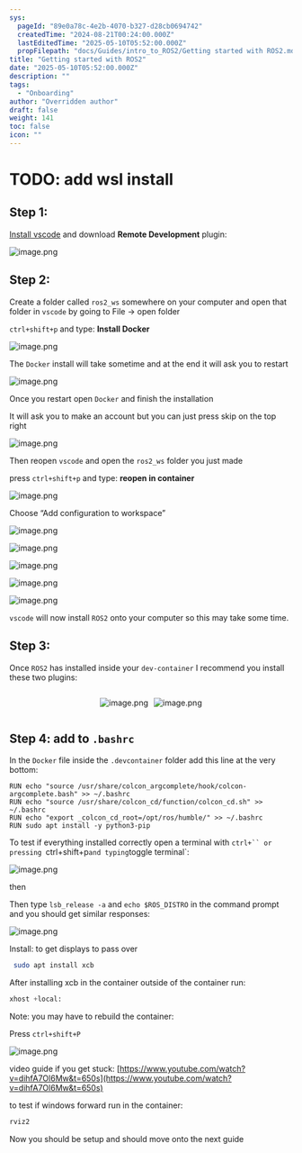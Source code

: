 ```yaml
---
sys:
  pageId: "89e0a78c-4e2b-4070-b327-d28cb0694742"
  createdTime: "2024-08-21T00:24:00.000Z"
  lastEditedTime: "2025-05-10T05:52:00.000Z"
  propFilepath: "docs/Guides/intro_to_ROS2/Getting started with ROS2.md"
title: "Getting started with ROS2"
date: "2025-05-10T05:52:00.000Z"
description: ""
tags:
  - "Onboarding"
author: "Overridden author"
draft: false
weight: 141
toc: false
icon: ""
---
```


# TODO: add wsl install

## Step 1:

[Install vscode](https://code.visualstudio.com/download) and download **Remote Development** plugin:

![image.png](https://prod-files-secure.s3.us-west-2.amazonaws.com/d518164a-d88e-44d1-a4ee-3adb3bd8bce0/efb52993-1881-4a40-b95e-6f020334f022/image.png?X-Amz-Algorithm=AWS4-HMAC-SHA256&X-Amz-Content-Sha256=UNSIGNED-PAYLOAD&X-Amz-Credential=ASIAZI2LB466XQXDSSHY%2F20250701%2Fus-west-2%2Fs3%2Faws4_request&X-Amz-Date=20250701T200956Z&X-Amz-Expires=3600&X-Amz-Security-Token=IQoJb3JpZ2luX2VjEOL%2F%2F%2F%2F%2F%2F%2F%2F%2F%2FwEaCXVzLXdlc3QtMiJHMEUCIQC7%2F6FFuBjPgZ%2FN9USbjOuw%2FkkT4vfmUAtgAyodAWeoYwIgR9HZ8jek5uGrELSAAQPzEsmiWQxDaQ5Wn5Jm1l%2F%2B9yIqiAQI2%2F%2F%2F%2F%2F%2F%2F%2F%2F%2F%2FARAAGgw2Mzc0MjMxODM4MDUiDEh64%2F8NWJMO7TKptSrcA8qZ4t56xcBHkPL1Ye1QMBXZ8Ti%2BMBTGPPGNIXAJHud5VJJ4B5Us7IwLJCFAz30YlkrgNIwNMNQtXD63Uh67g7lfCynLCrdVB0qJ0IBYi%2FAKSbD8Q7VE9QPz7ywDbgqEgj8kbw2IjSZQY%2FF2MIDTXTrP7zfphJ8UMuyoVjnk%2FcyEaLtInflUSwA6xG6Xkefx2p3BiQ6dMTM33d%2BinZC9v%2FUOZj%2FpgF4znNGPq6cqoINXH%2FuS7qO0x0TOWDptuSL18K1IfqJbW1R3C4nMQhzkgM6VpMavIr6PxGiULvTtA5%2FrJGYt8cTsX1rgSNydaMTPFKnWdxfERngUKG%2FUafWJns5FdkuSxYwDq5nZ2bWXnUUqCqc2KdKCFljtirvZHCuttg8yuhwg57lTR3xYDr%2BrAuVWImKEn9QcUwJ68yfk1chh8C%2FcO0jVrtgd9qbRe%2F3GUF7W1fuTaODHW6fT%2FZvTshDSGQPqXaG6MoOlh3uILZtnuOB7ztpP5%2Bscz4oihYlke2KiQyfaI3sJinQbbXVjHuUi6%2F7EhgkSegUaUq0w2Xgvtpzw%2BOTigOBoKHLOwmXmCHxwaz92dHgWl1vRSJWLuYYrl8nCZr5dmR15p1ptdpNs3y94yHV%2BvefO9kTHMLvEkMMGOqUBa6yphvVmfr4%2BEoH63W0nTbsvZpJfmZP4wt2sP7terqQ6U7BDnSAt1EOB1PdTWB5NnCswabMJkuUv%2BPgaGrMbC7RCoEMDMkEIOF6GhpEt2ThCPaWzkAipeAWwa35Ix8gInpxqi7qWlFFobtRDI4pjSt6mpqzkV2JlDtdLKbcxpVaM1vJkk7EpAU2KKL062RCh4pNaXw3dAKZ%2BdoZk0VZNSUHgCElk&X-Amz-Signature=f5f98606ef371a8c9251b6d99d3714f9649acb02891adf33147ef2790f42c8d1&X-Amz-SignedHeaders=host&x-amz-checksum-mode=ENABLED&x-id=GetObject)

## Step 2:

Create a folder called `ros2_ws` somewhere on your computer and open that folder in `vscode` by going to File → open folder 

`ctrl+shift+p` and type: **Install Docker**

![image.png](https://prod-files-secure.s3.us-west-2.amazonaws.com/d518164a-d88e-44d1-a4ee-3adb3bd8bce0/2269dc0e-1cd5-47ff-bceb-c04ad9b2eab0/image.png?X-Amz-Algorithm=AWS4-HMAC-SHA256&X-Amz-Content-Sha256=UNSIGNED-PAYLOAD&X-Amz-Credential=ASIAZI2LB466XQXDSSHY%2F20250701%2Fus-west-2%2Fs3%2Faws4_request&X-Amz-Date=20250701T200956Z&X-Amz-Expires=3600&X-Amz-Security-Token=IQoJb3JpZ2luX2VjEOL%2F%2F%2F%2F%2F%2F%2F%2F%2F%2FwEaCXVzLXdlc3QtMiJHMEUCIQC7%2F6FFuBjPgZ%2FN9USbjOuw%2FkkT4vfmUAtgAyodAWeoYwIgR9HZ8jek5uGrELSAAQPzEsmiWQxDaQ5Wn5Jm1l%2F%2B9yIqiAQI2%2F%2F%2F%2F%2F%2F%2F%2F%2F%2F%2FARAAGgw2Mzc0MjMxODM4MDUiDEh64%2F8NWJMO7TKptSrcA8qZ4t56xcBHkPL1Ye1QMBXZ8Ti%2BMBTGPPGNIXAJHud5VJJ4B5Us7IwLJCFAz30YlkrgNIwNMNQtXD63Uh67g7lfCynLCrdVB0qJ0IBYi%2FAKSbD8Q7VE9QPz7ywDbgqEgj8kbw2IjSZQY%2FF2MIDTXTrP7zfphJ8UMuyoVjnk%2FcyEaLtInflUSwA6xG6Xkefx2p3BiQ6dMTM33d%2BinZC9v%2FUOZj%2FpgF4znNGPq6cqoINXH%2FuS7qO0x0TOWDptuSL18K1IfqJbW1R3C4nMQhzkgM6VpMavIr6PxGiULvTtA5%2FrJGYt8cTsX1rgSNydaMTPFKnWdxfERngUKG%2FUafWJns5FdkuSxYwDq5nZ2bWXnUUqCqc2KdKCFljtirvZHCuttg8yuhwg57lTR3xYDr%2BrAuVWImKEn9QcUwJ68yfk1chh8C%2FcO0jVrtgd9qbRe%2F3GUF7W1fuTaODHW6fT%2FZvTshDSGQPqXaG6MoOlh3uILZtnuOB7ztpP5%2Bscz4oihYlke2KiQyfaI3sJinQbbXVjHuUi6%2F7EhgkSegUaUq0w2Xgvtpzw%2BOTigOBoKHLOwmXmCHxwaz92dHgWl1vRSJWLuYYrl8nCZr5dmR15p1ptdpNs3y94yHV%2BvefO9kTHMLvEkMMGOqUBa6yphvVmfr4%2BEoH63W0nTbsvZpJfmZP4wt2sP7terqQ6U7BDnSAt1EOB1PdTWB5NnCswabMJkuUv%2BPgaGrMbC7RCoEMDMkEIOF6GhpEt2ThCPaWzkAipeAWwa35Ix8gInpxqi7qWlFFobtRDI4pjSt6mpqzkV2JlDtdLKbcxpVaM1vJkk7EpAU2KKL062RCh4pNaXw3dAKZ%2BdoZk0VZNSUHgCElk&X-Amz-Signature=21937bb51de6bbf3d4e2435761280b776b37aba64f1233de0e5f3cc18aef5e1a&X-Amz-SignedHeaders=host&x-amz-checksum-mode=ENABLED&x-id=GetObject)

The `Docker` install will take sometime and at the end it will ask you to restart

![image.png](https://prod-files-secure.s3.us-west-2.amazonaws.com/d518164a-d88e-44d1-a4ee-3adb3bd8bce0/ed233f78-be33-4b1f-b89c-9c346c0e961e/image.png?X-Amz-Algorithm=AWS4-HMAC-SHA256&X-Amz-Content-Sha256=UNSIGNED-PAYLOAD&X-Amz-Credential=ASIAZI2LB466XQXDSSHY%2F20250701%2Fus-west-2%2Fs3%2Faws4_request&X-Amz-Date=20250701T200956Z&X-Amz-Expires=3600&X-Amz-Security-Token=IQoJb3JpZ2luX2VjEOL%2F%2F%2F%2F%2F%2F%2F%2F%2F%2FwEaCXVzLXdlc3QtMiJHMEUCIQC7%2F6FFuBjPgZ%2FN9USbjOuw%2FkkT4vfmUAtgAyodAWeoYwIgR9HZ8jek5uGrELSAAQPzEsmiWQxDaQ5Wn5Jm1l%2F%2B9yIqiAQI2%2F%2F%2F%2F%2F%2F%2F%2F%2F%2F%2FARAAGgw2Mzc0MjMxODM4MDUiDEh64%2F8NWJMO7TKptSrcA8qZ4t56xcBHkPL1Ye1QMBXZ8Ti%2BMBTGPPGNIXAJHud5VJJ4B5Us7IwLJCFAz30YlkrgNIwNMNQtXD63Uh67g7lfCynLCrdVB0qJ0IBYi%2FAKSbD8Q7VE9QPz7ywDbgqEgj8kbw2IjSZQY%2FF2MIDTXTrP7zfphJ8UMuyoVjnk%2FcyEaLtInflUSwA6xG6Xkefx2p3BiQ6dMTM33d%2BinZC9v%2FUOZj%2FpgF4znNGPq6cqoINXH%2FuS7qO0x0TOWDptuSL18K1IfqJbW1R3C4nMQhzkgM6VpMavIr6PxGiULvTtA5%2FrJGYt8cTsX1rgSNydaMTPFKnWdxfERngUKG%2FUafWJns5FdkuSxYwDq5nZ2bWXnUUqCqc2KdKCFljtirvZHCuttg8yuhwg57lTR3xYDr%2BrAuVWImKEn9QcUwJ68yfk1chh8C%2FcO0jVrtgd9qbRe%2F3GUF7W1fuTaODHW6fT%2FZvTshDSGQPqXaG6MoOlh3uILZtnuOB7ztpP5%2Bscz4oihYlke2KiQyfaI3sJinQbbXVjHuUi6%2F7EhgkSegUaUq0w2Xgvtpzw%2BOTigOBoKHLOwmXmCHxwaz92dHgWl1vRSJWLuYYrl8nCZr5dmR15p1ptdpNs3y94yHV%2BvefO9kTHMLvEkMMGOqUBa6yphvVmfr4%2BEoH63W0nTbsvZpJfmZP4wt2sP7terqQ6U7BDnSAt1EOB1PdTWB5NnCswabMJkuUv%2BPgaGrMbC7RCoEMDMkEIOF6GhpEt2ThCPaWzkAipeAWwa35Ix8gInpxqi7qWlFFobtRDI4pjSt6mpqzkV2JlDtdLKbcxpVaM1vJkk7EpAU2KKL062RCh4pNaXw3dAKZ%2BdoZk0VZNSUHgCElk&X-Amz-Signature=63411d9db618aaab237b73caa917435e827daeeca057cdb52a1bacea8592d95c&X-Amz-SignedHeaders=host&x-amz-checksum-mode=ENABLED&x-id=GetObject)

Once you restart open `Docker` and finish the installation

It will ask you to make an account but you can just press skip on the top right

![image.png](https://prod-files-secure.s3.us-west-2.amazonaws.com/d518164a-d88e-44d1-a4ee-3adb3bd8bce0/21010ad9-1659-4fd9-9f59-9932a09b2a3d/image.png?X-Amz-Algorithm=AWS4-HMAC-SHA256&X-Amz-Content-Sha256=UNSIGNED-PAYLOAD&X-Amz-Credential=ASIAZI2LB466XQXDSSHY%2F20250701%2Fus-west-2%2Fs3%2Faws4_request&X-Amz-Date=20250701T200956Z&X-Amz-Expires=3600&X-Amz-Security-Token=IQoJb3JpZ2luX2VjEOL%2F%2F%2F%2F%2F%2F%2F%2F%2F%2FwEaCXVzLXdlc3QtMiJHMEUCIQC7%2F6FFuBjPgZ%2FN9USbjOuw%2FkkT4vfmUAtgAyodAWeoYwIgR9HZ8jek5uGrELSAAQPzEsmiWQxDaQ5Wn5Jm1l%2F%2B9yIqiAQI2%2F%2F%2F%2F%2F%2F%2F%2F%2F%2F%2FARAAGgw2Mzc0MjMxODM4MDUiDEh64%2F8NWJMO7TKptSrcA8qZ4t56xcBHkPL1Ye1QMBXZ8Ti%2BMBTGPPGNIXAJHud5VJJ4B5Us7IwLJCFAz30YlkrgNIwNMNQtXD63Uh67g7lfCynLCrdVB0qJ0IBYi%2FAKSbD8Q7VE9QPz7ywDbgqEgj8kbw2IjSZQY%2FF2MIDTXTrP7zfphJ8UMuyoVjnk%2FcyEaLtInflUSwA6xG6Xkefx2p3BiQ6dMTM33d%2BinZC9v%2FUOZj%2FpgF4znNGPq6cqoINXH%2FuS7qO0x0TOWDptuSL18K1IfqJbW1R3C4nMQhzkgM6VpMavIr6PxGiULvTtA5%2FrJGYt8cTsX1rgSNydaMTPFKnWdxfERngUKG%2FUafWJns5FdkuSxYwDq5nZ2bWXnUUqCqc2KdKCFljtirvZHCuttg8yuhwg57lTR3xYDr%2BrAuVWImKEn9QcUwJ68yfk1chh8C%2FcO0jVrtgd9qbRe%2F3GUF7W1fuTaODHW6fT%2FZvTshDSGQPqXaG6MoOlh3uILZtnuOB7ztpP5%2Bscz4oihYlke2KiQyfaI3sJinQbbXVjHuUi6%2F7EhgkSegUaUq0w2Xgvtpzw%2BOTigOBoKHLOwmXmCHxwaz92dHgWl1vRSJWLuYYrl8nCZr5dmR15p1ptdpNs3y94yHV%2BvefO9kTHMLvEkMMGOqUBa6yphvVmfr4%2BEoH63W0nTbsvZpJfmZP4wt2sP7terqQ6U7BDnSAt1EOB1PdTWB5NnCswabMJkuUv%2BPgaGrMbC7RCoEMDMkEIOF6GhpEt2ThCPaWzkAipeAWwa35Ix8gInpxqi7qWlFFobtRDI4pjSt6mpqzkV2JlDtdLKbcxpVaM1vJkk7EpAU2KKL062RCh4pNaXw3dAKZ%2BdoZk0VZNSUHgCElk&X-Amz-Signature=f79fd7966e1724986d12b69389e3be2ddc39789c39767ef28caa11b641b0ed65&X-Amz-SignedHeaders=host&x-amz-checksum-mode=ENABLED&x-id=GetObject)

Then reopen `vscode` and open the `ros2_ws` folder you just made

press `ctrl+shift+p` and type: **reopen in container**

![image.png](https://prod-files-secure.s3.us-west-2.amazonaws.com/d518164a-d88e-44d1-a4ee-3adb3bd8bce0/4e93b8c2-41ad-488c-8095-c74205196118/image.png?X-Amz-Algorithm=AWS4-HMAC-SHA256&X-Amz-Content-Sha256=UNSIGNED-PAYLOAD&X-Amz-Credential=ASIAZI2LB466XQXDSSHY%2F20250701%2Fus-west-2%2Fs3%2Faws4_request&X-Amz-Date=20250701T200956Z&X-Amz-Expires=3600&X-Amz-Security-Token=IQoJb3JpZ2luX2VjEOL%2F%2F%2F%2F%2F%2F%2F%2F%2F%2FwEaCXVzLXdlc3QtMiJHMEUCIQC7%2F6FFuBjPgZ%2FN9USbjOuw%2FkkT4vfmUAtgAyodAWeoYwIgR9HZ8jek5uGrELSAAQPzEsmiWQxDaQ5Wn5Jm1l%2F%2B9yIqiAQI2%2F%2F%2F%2F%2F%2F%2F%2F%2F%2F%2FARAAGgw2Mzc0MjMxODM4MDUiDEh64%2F8NWJMO7TKptSrcA8qZ4t56xcBHkPL1Ye1QMBXZ8Ti%2BMBTGPPGNIXAJHud5VJJ4B5Us7IwLJCFAz30YlkrgNIwNMNQtXD63Uh67g7lfCynLCrdVB0qJ0IBYi%2FAKSbD8Q7VE9QPz7ywDbgqEgj8kbw2IjSZQY%2FF2MIDTXTrP7zfphJ8UMuyoVjnk%2FcyEaLtInflUSwA6xG6Xkefx2p3BiQ6dMTM33d%2BinZC9v%2FUOZj%2FpgF4znNGPq6cqoINXH%2FuS7qO0x0TOWDptuSL18K1IfqJbW1R3C4nMQhzkgM6VpMavIr6PxGiULvTtA5%2FrJGYt8cTsX1rgSNydaMTPFKnWdxfERngUKG%2FUafWJns5FdkuSxYwDq5nZ2bWXnUUqCqc2KdKCFljtirvZHCuttg8yuhwg57lTR3xYDr%2BrAuVWImKEn9QcUwJ68yfk1chh8C%2FcO0jVrtgd9qbRe%2F3GUF7W1fuTaODHW6fT%2FZvTshDSGQPqXaG6MoOlh3uILZtnuOB7ztpP5%2Bscz4oihYlke2KiQyfaI3sJinQbbXVjHuUi6%2F7EhgkSegUaUq0w2Xgvtpzw%2BOTigOBoKHLOwmXmCHxwaz92dHgWl1vRSJWLuYYrl8nCZr5dmR15p1ptdpNs3y94yHV%2BvefO9kTHMLvEkMMGOqUBa6yphvVmfr4%2BEoH63W0nTbsvZpJfmZP4wt2sP7terqQ6U7BDnSAt1EOB1PdTWB5NnCswabMJkuUv%2BPgaGrMbC7RCoEMDMkEIOF6GhpEt2ThCPaWzkAipeAWwa35Ix8gInpxqi7qWlFFobtRDI4pjSt6mpqzkV2JlDtdLKbcxpVaM1vJkk7EpAU2KKL062RCh4pNaXw3dAKZ%2BdoZk0VZNSUHgCElk&X-Amz-Signature=3830ffd6e22445a4b0249bfb22c011daa8eb2a9129fe262b4896e6813ffa7f95&X-Amz-SignedHeaders=host&x-amz-checksum-mode=ENABLED&x-id=GetObject)

Choose “Add configuration to workspace”

![image.png](https://prod-files-secure.s3.us-west-2.amazonaws.com/d518164a-d88e-44d1-a4ee-3adb3bd8bce0/9560b282-5060-4989-ba37-97e7b2c22476/image.png?X-Amz-Algorithm=AWS4-HMAC-SHA256&X-Amz-Content-Sha256=UNSIGNED-PAYLOAD&X-Amz-Credential=ASIAZI2LB466XQXDSSHY%2F20250701%2Fus-west-2%2Fs3%2Faws4_request&X-Amz-Date=20250701T200956Z&X-Amz-Expires=3600&X-Amz-Security-Token=IQoJb3JpZ2luX2VjEOL%2F%2F%2F%2F%2F%2F%2F%2F%2F%2FwEaCXVzLXdlc3QtMiJHMEUCIQC7%2F6FFuBjPgZ%2FN9USbjOuw%2FkkT4vfmUAtgAyodAWeoYwIgR9HZ8jek5uGrELSAAQPzEsmiWQxDaQ5Wn5Jm1l%2F%2B9yIqiAQI2%2F%2F%2F%2F%2F%2F%2F%2F%2F%2F%2FARAAGgw2Mzc0MjMxODM4MDUiDEh64%2F8NWJMO7TKptSrcA8qZ4t56xcBHkPL1Ye1QMBXZ8Ti%2BMBTGPPGNIXAJHud5VJJ4B5Us7IwLJCFAz30YlkrgNIwNMNQtXD63Uh67g7lfCynLCrdVB0qJ0IBYi%2FAKSbD8Q7VE9QPz7ywDbgqEgj8kbw2IjSZQY%2FF2MIDTXTrP7zfphJ8UMuyoVjnk%2FcyEaLtInflUSwA6xG6Xkefx2p3BiQ6dMTM33d%2BinZC9v%2FUOZj%2FpgF4znNGPq6cqoINXH%2FuS7qO0x0TOWDptuSL18K1IfqJbW1R3C4nMQhzkgM6VpMavIr6PxGiULvTtA5%2FrJGYt8cTsX1rgSNydaMTPFKnWdxfERngUKG%2FUafWJns5FdkuSxYwDq5nZ2bWXnUUqCqc2KdKCFljtirvZHCuttg8yuhwg57lTR3xYDr%2BrAuVWImKEn9QcUwJ68yfk1chh8C%2FcO0jVrtgd9qbRe%2F3GUF7W1fuTaODHW6fT%2FZvTshDSGQPqXaG6MoOlh3uILZtnuOB7ztpP5%2Bscz4oihYlke2KiQyfaI3sJinQbbXVjHuUi6%2F7EhgkSegUaUq0w2Xgvtpzw%2BOTigOBoKHLOwmXmCHxwaz92dHgWl1vRSJWLuYYrl8nCZr5dmR15p1ptdpNs3y94yHV%2BvefO9kTHMLvEkMMGOqUBa6yphvVmfr4%2BEoH63W0nTbsvZpJfmZP4wt2sP7terqQ6U7BDnSAt1EOB1PdTWB5NnCswabMJkuUv%2BPgaGrMbC7RCoEMDMkEIOF6GhpEt2ThCPaWzkAipeAWwa35Ix8gInpxqi7qWlFFobtRDI4pjSt6mpqzkV2JlDtdLKbcxpVaM1vJkk7EpAU2KKL062RCh4pNaXw3dAKZ%2BdoZk0VZNSUHgCElk&X-Amz-Signature=1d9a63928d0cb79a27bd853eceedced336a22a10469a5407e2a791a8dda493c6&X-Amz-SignedHeaders=host&x-amz-checksum-mode=ENABLED&x-id=GetObject)

![image.png](https://prod-files-secure.s3.us-west-2.amazonaws.com/d518164a-d88e-44d1-a4ee-3adb3bd8bce0/2ee63f81-886b-48e8-a553-dc6e5eac99e4/image.png?X-Amz-Algorithm=AWS4-HMAC-SHA256&X-Amz-Content-Sha256=UNSIGNED-PAYLOAD&X-Amz-Credential=ASIAZI2LB466XQXDSSHY%2F20250701%2Fus-west-2%2Fs3%2Faws4_request&X-Amz-Date=20250701T200956Z&X-Amz-Expires=3600&X-Amz-Security-Token=IQoJb3JpZ2luX2VjEOL%2F%2F%2F%2F%2F%2F%2F%2F%2F%2FwEaCXVzLXdlc3QtMiJHMEUCIQC7%2F6FFuBjPgZ%2FN9USbjOuw%2FkkT4vfmUAtgAyodAWeoYwIgR9HZ8jek5uGrELSAAQPzEsmiWQxDaQ5Wn5Jm1l%2F%2B9yIqiAQI2%2F%2F%2F%2F%2F%2F%2F%2F%2F%2F%2FARAAGgw2Mzc0MjMxODM4MDUiDEh64%2F8NWJMO7TKptSrcA8qZ4t56xcBHkPL1Ye1QMBXZ8Ti%2BMBTGPPGNIXAJHud5VJJ4B5Us7IwLJCFAz30YlkrgNIwNMNQtXD63Uh67g7lfCynLCrdVB0qJ0IBYi%2FAKSbD8Q7VE9QPz7ywDbgqEgj8kbw2IjSZQY%2FF2MIDTXTrP7zfphJ8UMuyoVjnk%2FcyEaLtInflUSwA6xG6Xkefx2p3BiQ6dMTM33d%2BinZC9v%2FUOZj%2FpgF4znNGPq6cqoINXH%2FuS7qO0x0TOWDptuSL18K1IfqJbW1R3C4nMQhzkgM6VpMavIr6PxGiULvTtA5%2FrJGYt8cTsX1rgSNydaMTPFKnWdxfERngUKG%2FUafWJns5FdkuSxYwDq5nZ2bWXnUUqCqc2KdKCFljtirvZHCuttg8yuhwg57lTR3xYDr%2BrAuVWImKEn9QcUwJ68yfk1chh8C%2FcO0jVrtgd9qbRe%2F3GUF7W1fuTaODHW6fT%2FZvTshDSGQPqXaG6MoOlh3uILZtnuOB7ztpP5%2Bscz4oihYlke2KiQyfaI3sJinQbbXVjHuUi6%2F7EhgkSegUaUq0w2Xgvtpzw%2BOTigOBoKHLOwmXmCHxwaz92dHgWl1vRSJWLuYYrl8nCZr5dmR15p1ptdpNs3y94yHV%2BvefO9kTHMLvEkMMGOqUBa6yphvVmfr4%2BEoH63W0nTbsvZpJfmZP4wt2sP7terqQ6U7BDnSAt1EOB1PdTWB5NnCswabMJkuUv%2BPgaGrMbC7RCoEMDMkEIOF6GhpEt2ThCPaWzkAipeAWwa35Ix8gInpxqi7qWlFFobtRDI4pjSt6mpqzkV2JlDtdLKbcxpVaM1vJkk7EpAU2KKL062RCh4pNaXw3dAKZ%2BdoZk0VZNSUHgCElk&X-Amz-Signature=345db69dfb34dd5832a2b2aa334ebbd03e0af182307ada61d2fb85bdf7e9998a&X-Amz-SignedHeaders=host&x-amz-checksum-mode=ENABLED&x-id=GetObject)

![image.png](https://prod-files-secure.s3.us-west-2.amazonaws.com/d518164a-d88e-44d1-a4ee-3adb3bd8bce0/ae1580b2-b048-407e-aed9-b584224a7a04/image.png?X-Amz-Algorithm=AWS4-HMAC-SHA256&X-Amz-Content-Sha256=UNSIGNED-PAYLOAD&X-Amz-Credential=ASIAZI2LB466XQXDSSHY%2F20250701%2Fus-west-2%2Fs3%2Faws4_request&X-Amz-Date=20250701T200956Z&X-Amz-Expires=3600&X-Amz-Security-Token=IQoJb3JpZ2luX2VjEOL%2F%2F%2F%2F%2F%2F%2F%2F%2F%2FwEaCXVzLXdlc3QtMiJHMEUCIQC7%2F6FFuBjPgZ%2FN9USbjOuw%2FkkT4vfmUAtgAyodAWeoYwIgR9HZ8jek5uGrELSAAQPzEsmiWQxDaQ5Wn5Jm1l%2F%2B9yIqiAQI2%2F%2F%2F%2F%2F%2F%2F%2F%2F%2F%2FARAAGgw2Mzc0MjMxODM4MDUiDEh64%2F8NWJMO7TKptSrcA8qZ4t56xcBHkPL1Ye1QMBXZ8Ti%2BMBTGPPGNIXAJHud5VJJ4B5Us7IwLJCFAz30YlkrgNIwNMNQtXD63Uh67g7lfCynLCrdVB0qJ0IBYi%2FAKSbD8Q7VE9QPz7ywDbgqEgj8kbw2IjSZQY%2FF2MIDTXTrP7zfphJ8UMuyoVjnk%2FcyEaLtInflUSwA6xG6Xkefx2p3BiQ6dMTM33d%2BinZC9v%2FUOZj%2FpgF4znNGPq6cqoINXH%2FuS7qO0x0TOWDptuSL18K1IfqJbW1R3C4nMQhzkgM6VpMavIr6PxGiULvTtA5%2FrJGYt8cTsX1rgSNydaMTPFKnWdxfERngUKG%2FUafWJns5FdkuSxYwDq5nZ2bWXnUUqCqc2KdKCFljtirvZHCuttg8yuhwg57lTR3xYDr%2BrAuVWImKEn9QcUwJ68yfk1chh8C%2FcO0jVrtgd9qbRe%2F3GUF7W1fuTaODHW6fT%2FZvTshDSGQPqXaG6MoOlh3uILZtnuOB7ztpP5%2Bscz4oihYlke2KiQyfaI3sJinQbbXVjHuUi6%2F7EhgkSegUaUq0w2Xgvtpzw%2BOTigOBoKHLOwmXmCHxwaz92dHgWl1vRSJWLuYYrl8nCZr5dmR15p1ptdpNs3y94yHV%2BvefO9kTHMLvEkMMGOqUBa6yphvVmfr4%2BEoH63W0nTbsvZpJfmZP4wt2sP7terqQ6U7BDnSAt1EOB1PdTWB5NnCswabMJkuUv%2BPgaGrMbC7RCoEMDMkEIOF6GhpEt2ThCPaWzkAipeAWwa35Ix8gInpxqi7qWlFFobtRDI4pjSt6mpqzkV2JlDtdLKbcxpVaM1vJkk7EpAU2KKL062RCh4pNaXw3dAKZ%2BdoZk0VZNSUHgCElk&X-Amz-Signature=32e09158904238d11ec9fca87d08d63119552b328c1c6626abfcb7e515e0578f&X-Amz-SignedHeaders=host&x-amz-checksum-mode=ENABLED&x-id=GetObject)

![image.png](https://prod-files-secure.s3.us-west-2.amazonaws.com/d518164a-d88e-44d1-a4ee-3adb3bd8bce0/53255b28-f75e-430f-b9e3-c0ac8577e42b/image.png?X-Amz-Algorithm=AWS4-HMAC-SHA256&X-Amz-Content-Sha256=UNSIGNED-PAYLOAD&X-Amz-Credential=ASIAZI2LB466XQXDSSHY%2F20250701%2Fus-west-2%2Fs3%2Faws4_request&X-Amz-Date=20250701T200956Z&X-Amz-Expires=3600&X-Amz-Security-Token=IQoJb3JpZ2luX2VjEOL%2F%2F%2F%2F%2F%2F%2F%2F%2F%2FwEaCXVzLXdlc3QtMiJHMEUCIQC7%2F6FFuBjPgZ%2FN9USbjOuw%2FkkT4vfmUAtgAyodAWeoYwIgR9HZ8jek5uGrELSAAQPzEsmiWQxDaQ5Wn5Jm1l%2F%2B9yIqiAQI2%2F%2F%2F%2F%2F%2F%2F%2F%2F%2F%2FARAAGgw2Mzc0MjMxODM4MDUiDEh64%2F8NWJMO7TKptSrcA8qZ4t56xcBHkPL1Ye1QMBXZ8Ti%2BMBTGPPGNIXAJHud5VJJ4B5Us7IwLJCFAz30YlkrgNIwNMNQtXD63Uh67g7lfCynLCrdVB0qJ0IBYi%2FAKSbD8Q7VE9QPz7ywDbgqEgj8kbw2IjSZQY%2FF2MIDTXTrP7zfphJ8UMuyoVjnk%2FcyEaLtInflUSwA6xG6Xkefx2p3BiQ6dMTM33d%2BinZC9v%2FUOZj%2FpgF4znNGPq6cqoINXH%2FuS7qO0x0TOWDptuSL18K1IfqJbW1R3C4nMQhzkgM6VpMavIr6PxGiULvTtA5%2FrJGYt8cTsX1rgSNydaMTPFKnWdxfERngUKG%2FUafWJns5FdkuSxYwDq5nZ2bWXnUUqCqc2KdKCFljtirvZHCuttg8yuhwg57lTR3xYDr%2BrAuVWImKEn9QcUwJ68yfk1chh8C%2FcO0jVrtgd9qbRe%2F3GUF7W1fuTaODHW6fT%2FZvTshDSGQPqXaG6MoOlh3uILZtnuOB7ztpP5%2Bscz4oihYlke2KiQyfaI3sJinQbbXVjHuUi6%2F7EhgkSegUaUq0w2Xgvtpzw%2BOTigOBoKHLOwmXmCHxwaz92dHgWl1vRSJWLuYYrl8nCZr5dmR15p1ptdpNs3y94yHV%2BvefO9kTHMLvEkMMGOqUBa6yphvVmfr4%2BEoH63W0nTbsvZpJfmZP4wt2sP7terqQ6U7BDnSAt1EOB1PdTWB5NnCswabMJkuUv%2BPgaGrMbC7RCoEMDMkEIOF6GhpEt2ThCPaWzkAipeAWwa35Ix8gInpxqi7qWlFFobtRDI4pjSt6mpqzkV2JlDtdLKbcxpVaM1vJkk7EpAU2KKL062RCh4pNaXw3dAKZ%2BdoZk0VZNSUHgCElk&X-Amz-Signature=4d023498e8096bffbc684ff21d40afeda291822e542135c8428f69748b438de4&X-Amz-SignedHeaders=host&x-amz-checksum-mode=ENABLED&x-id=GetObject)

![image.png](https://prod-files-secure.s3.us-west-2.amazonaws.com/d518164a-d88e-44d1-a4ee-3adb3bd8bce0/7c562767-5af9-4ffb-97d1-327bcdf4ee00/image.png?X-Amz-Algorithm=AWS4-HMAC-SHA256&X-Amz-Content-Sha256=UNSIGNED-PAYLOAD&X-Amz-Credential=ASIAZI2LB466XQXDSSHY%2F20250701%2Fus-west-2%2Fs3%2Faws4_request&X-Amz-Date=20250701T200956Z&X-Amz-Expires=3600&X-Amz-Security-Token=IQoJb3JpZ2luX2VjEOL%2F%2F%2F%2F%2F%2F%2F%2F%2F%2FwEaCXVzLXdlc3QtMiJHMEUCIQC7%2F6FFuBjPgZ%2FN9USbjOuw%2FkkT4vfmUAtgAyodAWeoYwIgR9HZ8jek5uGrELSAAQPzEsmiWQxDaQ5Wn5Jm1l%2F%2B9yIqiAQI2%2F%2F%2F%2F%2F%2F%2F%2F%2F%2F%2FARAAGgw2Mzc0MjMxODM4MDUiDEh64%2F8NWJMO7TKptSrcA8qZ4t56xcBHkPL1Ye1QMBXZ8Ti%2BMBTGPPGNIXAJHud5VJJ4B5Us7IwLJCFAz30YlkrgNIwNMNQtXD63Uh67g7lfCynLCrdVB0qJ0IBYi%2FAKSbD8Q7VE9QPz7ywDbgqEgj8kbw2IjSZQY%2FF2MIDTXTrP7zfphJ8UMuyoVjnk%2FcyEaLtInflUSwA6xG6Xkefx2p3BiQ6dMTM33d%2BinZC9v%2FUOZj%2FpgF4znNGPq6cqoINXH%2FuS7qO0x0TOWDptuSL18K1IfqJbW1R3C4nMQhzkgM6VpMavIr6PxGiULvTtA5%2FrJGYt8cTsX1rgSNydaMTPFKnWdxfERngUKG%2FUafWJns5FdkuSxYwDq5nZ2bWXnUUqCqc2KdKCFljtirvZHCuttg8yuhwg57lTR3xYDr%2BrAuVWImKEn9QcUwJ68yfk1chh8C%2FcO0jVrtgd9qbRe%2F3GUF7W1fuTaODHW6fT%2FZvTshDSGQPqXaG6MoOlh3uILZtnuOB7ztpP5%2Bscz4oihYlke2KiQyfaI3sJinQbbXVjHuUi6%2F7EhgkSegUaUq0w2Xgvtpzw%2BOTigOBoKHLOwmXmCHxwaz92dHgWl1vRSJWLuYYrl8nCZr5dmR15p1ptdpNs3y94yHV%2BvefO9kTHMLvEkMMGOqUBa6yphvVmfr4%2BEoH63W0nTbsvZpJfmZP4wt2sP7terqQ6U7BDnSAt1EOB1PdTWB5NnCswabMJkuUv%2BPgaGrMbC7RCoEMDMkEIOF6GhpEt2ThCPaWzkAipeAWwa35Ix8gInpxqi7qWlFFobtRDI4pjSt6mpqzkV2JlDtdLKbcxpVaM1vJkk7EpAU2KKL062RCh4pNaXw3dAKZ%2BdoZk0VZNSUHgCElk&X-Amz-Signature=fc80f05380d726880101db4cd2a4e1de63e2342a2c11e75fc9de04e6a7040fe0&X-Amz-SignedHeaders=host&x-amz-checksum-mode=ENABLED&x-id=GetObject)

`vscode` will now install `ROS2` onto your computer so this may take some time.

## Step 3:

Once `ROS2` has installed inside your `dev-container` I recommend you install these two plugins:

<div style="display: flex;flex-direction: row; column-gap:10px; max-width: 630px;justify-content: center;">
<div>

![image.png](https://prod-files-secure.s3.us-west-2.amazonaws.com/d518164a-d88e-44d1-a4ee-3adb3bd8bce0/3fc3d550-5a54-4ba1-ba6b-faa01cdb7369/image.png?X-Amz-Algorithm=AWS4-HMAC-SHA256&X-Amz-Content-Sha256=UNSIGNED-PAYLOAD&X-Amz-Credential=ASIAZI2LB466X5QBSIJI%2F20250701%2Fus-west-2%2Fs3%2Faws4_request&X-Amz-Date=20250701T201000Z&X-Amz-Expires=3600&X-Amz-Security-Token=IQoJb3JpZ2luX2VjEOL%2F%2F%2F%2F%2F%2F%2F%2F%2F%2FwEaCXVzLXdlc3QtMiJHMEUCIQCKg301JdmsqxKX5JkRPh4VDOMGoqd6sYMhWVFSDFId3AIgEGN58fey03hl%2BML84LBHXET2zlJ8WDzNbiAI3L9Hm2wqiAQI2%2F%2F%2F%2F%2F%2F%2F%2F%2F%2F%2FARAAGgw2Mzc0MjMxODM4MDUiDMeCMNM3dEdrD4W9tSrcA0MKyVveN42TGz0udg%2BTN6%2FZ93kpgAtQtn7h3pIA2TablUoCOCvns16tb%2FiY3hnxekDYYccM8CqWOFFY8ipwOWLHE5R%2BystDfjf9v1tohDsEU7vRJKDEYtOz0ZSfJK2g9plLOxrfMqcexDGRSkykHeRT7vGhRdA1Yy1zVCbOn0DbLSUu1LrrjLroXdyxXVq1SdcG%2Fdb7BDalivO9U5gyS0p5habF7r%2F4YRw8IDxMWbEfw8LweWk6fPtMA5sQ4D3xexA3rGSJuR2WKp1ntwzD7faBpYPUZcVUTUe%2BhAwn80Pgn7GAC4Ve0m%2B2ysHc8YLduX56tmD2%2BiXR2GdBvEiPqZRO2UkWO2SWwgPt%2FHLYdACW5sS8HUjRrEZHaWF0HdfOSdr%2B%2B%2F1eNFsTG4245BPzdsgGcEWpYEFuf1VuCE5crExxe63ft8uWp4umozfMF23gGRQihAW8hBKW1FUN%2FapzQZha9NAQy%2BNER1Fwj25xMyOweJ4K3ZQRxe0e9JNostMeOdaNougm2iTmys6JkIBo20Zt02jZz5vbKszmTiDk26PpBp25pRAnqSRXM8R7BREbgpE%2BWoWi5HJkXQRl6ZGsnOOOv9E3yzlwlo3buRTIs7z5PnhKYkse%2F9z8G7vfMJTEkMMGOqUB7lffX4D%2FIh1F6fmx6wnYHaq6jUJclYJfXzRyapUqHL7Mi9tVep4UWNJ5FkM3EjZmKdWpB%2FmI2jrbwTy4FYqKDwF4s0fwuZT%2BlauV3HlMN5%2FW13cPKHg%2Fahyqf7kirTTcp%2B94B3hFQMSBS5ZD0ZDfIwWPOLUaU7pdTUPUaS7OhMtbWO6vMtSUMzfAoKWRyPJugcsCpU7NZK40GWn6OUFxenq4z0oP&X-Amz-Signature=27e7fc2378b8c670a1c363f7437a020bfbf2fb6c34eae50f36519929521a7803&X-Amz-SignedHeaders=host&x-amz-checksum-mode=ENABLED&x-id=GetObject)

</div>
<div>

![image.png](https://prod-files-secure.s3.us-west-2.amazonaws.com/d518164a-d88e-44d1-a4ee-3adb3bd8bce0/d994cc66-13c2-4093-a5a3-f84cf4601a82/image.png?X-Amz-Algorithm=AWS4-HMAC-SHA256&X-Amz-Content-Sha256=UNSIGNED-PAYLOAD&X-Amz-Credential=ASIAZI2LB4667DE4W2CD%2F20250701%2Fus-west-2%2Fs3%2Faws4_request&X-Amz-Date=20250701T201000Z&X-Amz-Expires=3600&X-Amz-Security-Token=IQoJb3JpZ2luX2VjEOL%2F%2F%2F%2F%2F%2F%2F%2F%2F%2FwEaCXVzLXdlc3QtMiJIMEYCIQCVoxP%2FXIN%2FMGnSgYceEcQsiNbjuLkypbJKDlamovgvzwIhANF0qEByvgLHK%2FOxfriRtUuOvFQkcduRSIWlzaV7JCyJKogECNv%2F%2F%2F%2F%2F%2F%2F%2F%2F%2FwEQABoMNjM3NDIzMTgzODA1IgxXiuDwp9krOP0xvpsq3APe5lSO9CN6QUGt9urDDWRs%2Blog%2F7isGSEs9B7x6mxGSTqobr3EAXb0o6hMzWQsuBZTNxYZdVpcSvqjqO%2FLkAq7ej%2FSO0jETK%2BuJ9R6snAfnGrEOFLbTAK%2Bnb2e1BepZYXx%2FL%2Fg0K1TlO6NiUfpljKYiTMFrnxG4qY5u%2FNsbP5XBuBZVRZsHgi1mKBORoOUWL1Q0LZ%2BB1nAJB3Ca1J7rTZW64hQkVC5jU0YYgcXa6tMYYl5jIkB%2FlBV7HSswYqoCJ19t7Cda9wp9mVTf6%2BxUePzEfo25t7Ooc8gNGtQXz4kcYrVhjSmfH%2B%2FJLnAPhMPQ1SVl35qOaOntQQs2MS1GSRyXQaY2KYypBD0gbXEIdYnbE6Xm8iF%2FW6GaA6fkiQVrqiYjQSY1KcWroQwE0nfcsQwDN5aMzsH1T80QHBS6SmcKpPMf4bBHi5sqffl1nIAy3%2Bo%2BU5ycgolOLOl5jzfWx7TWadvqeAU%2Fder4yB%2BEOYXggo7kSUlIb1ompMBWeR%2F4iDGI%2FjQe2R8qX4J%2FlX4UW9TZtUhVVa4jiBNWq2joYmI%2B87XkwIrU5rr6PpPSaVAEJN5BvR0N8jA30ZkY6w%2BEqHdTPPIWs22JJem8hWG%2FFnDWF7OBI5xxXsYnH%2FoOzCexJDDBjqkAbReUqw%2FZTxSwBhcVW49lyDSMMWJjsqPWeUW%2FruUmqqL2LV4mclaP9StfBPq38QhlBj3gZTYJmyz%2B87WQmjLeN3q8zI6ybu%2FxHo%2Ffp4UrXUsmbOcfkYGT92OElWpfOhvVpY0wdW23CrhkXaOoiqCAzm4gEetrolJqcEnhQiivaNTqXAJkAFB9%2Fnlvf0HbVxojWmFPtQBny7MsMgxq8qjNJszdLiH&X-Amz-Signature=e1f1e7cbcbcdee4dd62f215718e498ca9f232687829887ae4f519f3095fc8f1c&X-Amz-SignedHeaders=host&x-amz-checksum-mode=ENABLED&x-id=GetObject)

</div>
</div>

## Step 4: add to `.bashrc`

In the `Docker` file inside the `.devcontainer` folder add this line at the very bottom: 

```docker
RUN echo "source /usr/share/colcon_argcomplete/hook/colcon-argcomplete.bash" >> ~/.bashrc
RUN echo "source /usr/share/colcon_cd/function/colcon_cd.sh" >> ~/.bashrc
RUN echo "export _colcon_cd_root=/opt/ros/humble/" >> ~/.bashrc
RUN sudo apt install -y python3-pip 
```

To test if everything installed correctly open a terminal with `ctrl+`` or pressing `ctrl+shift+p` and typing `toggle terminal`:

![image.png](https://prod-files-secure.s3.us-west-2.amazonaws.com/d518164a-d88e-44d1-a4ee-3adb3bd8bce0/6a4943d8-b04e-4c02-9a58-775f3384d1a5/image.png?X-Amz-Algorithm=AWS4-HMAC-SHA256&X-Amz-Content-Sha256=UNSIGNED-PAYLOAD&X-Amz-Credential=ASIAZI2LB466XQXDSSHY%2F20250701%2Fus-west-2%2Fs3%2Faws4_request&X-Amz-Date=20250701T200956Z&X-Amz-Expires=3600&X-Amz-Security-Token=IQoJb3JpZ2luX2VjEOL%2F%2F%2F%2F%2F%2F%2F%2F%2F%2FwEaCXVzLXdlc3QtMiJHMEUCIQC7%2F6FFuBjPgZ%2FN9USbjOuw%2FkkT4vfmUAtgAyodAWeoYwIgR9HZ8jek5uGrELSAAQPzEsmiWQxDaQ5Wn5Jm1l%2F%2B9yIqiAQI2%2F%2F%2F%2F%2F%2F%2F%2F%2F%2F%2FARAAGgw2Mzc0MjMxODM4MDUiDEh64%2F8NWJMO7TKptSrcA8qZ4t56xcBHkPL1Ye1QMBXZ8Ti%2BMBTGPPGNIXAJHud5VJJ4B5Us7IwLJCFAz30YlkrgNIwNMNQtXD63Uh67g7lfCynLCrdVB0qJ0IBYi%2FAKSbD8Q7VE9QPz7ywDbgqEgj8kbw2IjSZQY%2FF2MIDTXTrP7zfphJ8UMuyoVjnk%2FcyEaLtInflUSwA6xG6Xkefx2p3BiQ6dMTM33d%2BinZC9v%2FUOZj%2FpgF4znNGPq6cqoINXH%2FuS7qO0x0TOWDptuSL18K1IfqJbW1R3C4nMQhzkgM6VpMavIr6PxGiULvTtA5%2FrJGYt8cTsX1rgSNydaMTPFKnWdxfERngUKG%2FUafWJns5FdkuSxYwDq5nZ2bWXnUUqCqc2KdKCFljtirvZHCuttg8yuhwg57lTR3xYDr%2BrAuVWImKEn9QcUwJ68yfk1chh8C%2FcO0jVrtgd9qbRe%2F3GUF7W1fuTaODHW6fT%2FZvTshDSGQPqXaG6MoOlh3uILZtnuOB7ztpP5%2Bscz4oihYlke2KiQyfaI3sJinQbbXVjHuUi6%2F7EhgkSegUaUq0w2Xgvtpzw%2BOTigOBoKHLOwmXmCHxwaz92dHgWl1vRSJWLuYYrl8nCZr5dmR15p1ptdpNs3y94yHV%2BvefO9kTHMLvEkMMGOqUBa6yphvVmfr4%2BEoH63W0nTbsvZpJfmZP4wt2sP7terqQ6U7BDnSAt1EOB1PdTWB5NnCswabMJkuUv%2BPgaGrMbC7RCoEMDMkEIOF6GhpEt2ThCPaWzkAipeAWwa35Ix8gInpxqi7qWlFFobtRDI4pjSt6mpqzkV2JlDtdLKbcxpVaM1vJkk7EpAU2KKL062RCh4pNaXw3dAKZ%2BdoZk0VZNSUHgCElk&X-Amz-Signature=d1947a54cc37035c9cc5ba3a0a27b183a51faadfcf0bb3b2e4bdb13bd3e2e5e9&X-Amz-SignedHeaders=host&x-amz-checksum-mode=ENABLED&x-id=GetObject)

then 

Then type `lsb_release -a` and `echo $ROS_DISTRO` in the command prompt and you should get similar responses:

![image.png](https://prod-files-secure.s3.us-west-2.amazonaws.com/d518164a-d88e-44d1-a4ee-3adb3bd8bce0/3e635dec-a805-4e85-8b9e-d000e5b71a4e/image.png?X-Amz-Algorithm=AWS4-HMAC-SHA256&X-Amz-Content-Sha256=UNSIGNED-PAYLOAD&X-Amz-Credential=ASIAZI2LB466XQXDSSHY%2F20250701%2Fus-west-2%2Fs3%2Faws4_request&X-Amz-Date=20250701T200956Z&X-Amz-Expires=3600&X-Amz-Security-Token=IQoJb3JpZ2luX2VjEOL%2F%2F%2F%2F%2F%2F%2F%2F%2F%2FwEaCXVzLXdlc3QtMiJHMEUCIQC7%2F6FFuBjPgZ%2FN9USbjOuw%2FkkT4vfmUAtgAyodAWeoYwIgR9HZ8jek5uGrELSAAQPzEsmiWQxDaQ5Wn5Jm1l%2F%2B9yIqiAQI2%2F%2F%2F%2F%2F%2F%2F%2F%2F%2F%2FARAAGgw2Mzc0MjMxODM4MDUiDEh64%2F8NWJMO7TKptSrcA8qZ4t56xcBHkPL1Ye1QMBXZ8Ti%2BMBTGPPGNIXAJHud5VJJ4B5Us7IwLJCFAz30YlkrgNIwNMNQtXD63Uh67g7lfCynLCrdVB0qJ0IBYi%2FAKSbD8Q7VE9QPz7ywDbgqEgj8kbw2IjSZQY%2FF2MIDTXTrP7zfphJ8UMuyoVjnk%2FcyEaLtInflUSwA6xG6Xkefx2p3BiQ6dMTM33d%2BinZC9v%2FUOZj%2FpgF4znNGPq6cqoINXH%2FuS7qO0x0TOWDptuSL18K1IfqJbW1R3C4nMQhzkgM6VpMavIr6PxGiULvTtA5%2FrJGYt8cTsX1rgSNydaMTPFKnWdxfERngUKG%2FUafWJns5FdkuSxYwDq5nZ2bWXnUUqCqc2KdKCFljtirvZHCuttg8yuhwg57lTR3xYDr%2BrAuVWImKEn9QcUwJ68yfk1chh8C%2FcO0jVrtgd9qbRe%2F3GUF7W1fuTaODHW6fT%2FZvTshDSGQPqXaG6MoOlh3uILZtnuOB7ztpP5%2Bscz4oihYlke2KiQyfaI3sJinQbbXVjHuUi6%2F7EhgkSegUaUq0w2Xgvtpzw%2BOTigOBoKHLOwmXmCHxwaz92dHgWl1vRSJWLuYYrl8nCZr5dmR15p1ptdpNs3y94yHV%2BvefO9kTHMLvEkMMGOqUBa6yphvVmfr4%2BEoH63W0nTbsvZpJfmZP4wt2sP7terqQ6U7BDnSAt1EOB1PdTWB5NnCswabMJkuUv%2BPgaGrMbC7RCoEMDMkEIOF6GhpEt2ThCPaWzkAipeAWwa35Ix8gInpxqi7qWlFFobtRDI4pjSt6mpqzkV2JlDtdLKbcxpVaM1vJkk7EpAU2KKL062RCh4pNaXw3dAKZ%2BdoZk0VZNSUHgCElk&X-Amz-Signature=8960120ba069d3953c57b5c55ef06faf989d71876e7cd6c64dc1baaff8ee55ef&X-Amz-SignedHeaders=host&x-amz-checksum-mode=ENABLED&x-id=GetObject)

Install:  to get displays to pass over

```bash
 sudo apt install xcb
```

After installing xcb in the container outside of the container run:

```python
xhost +local:
```

Note: you may have to rebuild the container:

Press `ctrl+shift+P`

![image.png](https://prod-files-secure.s3.us-west-2.amazonaws.com/d518164a-d88e-44d1-a4ee-3adb3bd8bce0/6c2be660-2618-4c38-9c26-53554f7a0b7b/image.png?X-Amz-Algorithm=AWS4-HMAC-SHA256&X-Amz-Content-Sha256=UNSIGNED-PAYLOAD&X-Amz-Credential=ASIAZI2LB466XQXDSSHY%2F20250701%2Fus-west-2%2Fs3%2Faws4_request&X-Amz-Date=20250701T200956Z&X-Amz-Expires=3600&X-Amz-Security-Token=IQoJb3JpZ2luX2VjEOL%2F%2F%2F%2F%2F%2F%2F%2F%2F%2FwEaCXVzLXdlc3QtMiJHMEUCIQC7%2F6FFuBjPgZ%2FN9USbjOuw%2FkkT4vfmUAtgAyodAWeoYwIgR9HZ8jek5uGrELSAAQPzEsmiWQxDaQ5Wn5Jm1l%2F%2B9yIqiAQI2%2F%2F%2F%2F%2F%2F%2F%2F%2F%2F%2FARAAGgw2Mzc0MjMxODM4MDUiDEh64%2F8NWJMO7TKptSrcA8qZ4t56xcBHkPL1Ye1QMBXZ8Ti%2BMBTGPPGNIXAJHud5VJJ4B5Us7IwLJCFAz30YlkrgNIwNMNQtXD63Uh67g7lfCynLCrdVB0qJ0IBYi%2FAKSbD8Q7VE9QPz7ywDbgqEgj8kbw2IjSZQY%2FF2MIDTXTrP7zfphJ8UMuyoVjnk%2FcyEaLtInflUSwA6xG6Xkefx2p3BiQ6dMTM33d%2BinZC9v%2FUOZj%2FpgF4znNGPq6cqoINXH%2FuS7qO0x0TOWDptuSL18K1IfqJbW1R3C4nMQhzkgM6VpMavIr6PxGiULvTtA5%2FrJGYt8cTsX1rgSNydaMTPFKnWdxfERngUKG%2FUafWJns5FdkuSxYwDq5nZ2bWXnUUqCqc2KdKCFljtirvZHCuttg8yuhwg57lTR3xYDr%2BrAuVWImKEn9QcUwJ68yfk1chh8C%2FcO0jVrtgd9qbRe%2F3GUF7W1fuTaODHW6fT%2FZvTshDSGQPqXaG6MoOlh3uILZtnuOB7ztpP5%2Bscz4oihYlke2KiQyfaI3sJinQbbXVjHuUi6%2F7EhgkSegUaUq0w2Xgvtpzw%2BOTigOBoKHLOwmXmCHxwaz92dHgWl1vRSJWLuYYrl8nCZr5dmR15p1ptdpNs3y94yHV%2BvefO9kTHMLvEkMMGOqUBa6yphvVmfr4%2BEoH63W0nTbsvZpJfmZP4wt2sP7terqQ6U7BDnSAt1EOB1PdTWB5NnCswabMJkuUv%2BPgaGrMbC7RCoEMDMkEIOF6GhpEt2ThCPaWzkAipeAWwa35Ix8gInpxqi7qWlFFobtRDI4pjSt6mpqzkV2JlDtdLKbcxpVaM1vJkk7EpAU2KKL062RCh4pNaXw3dAKZ%2BdoZk0VZNSUHgCElk&X-Amz-Signature=8dae2df0b1704f8bf6ac486bcfb9232a442731b4d18ef3a787a7a6a388331362&X-Amz-SignedHeaders=host&x-amz-checksum-mode=ENABLED&x-id=GetObject)

video guide if you get stuck: [https://www.youtube.com/watch?v=dihfA7Ol6Mw&t=650s](https://www.youtube.com/watch?v=dihfA7Ol6Mw&t=650s)

to test if windows forward run in the container:

```bash
rviz2
```

Now you should be setup and should move onto the next guide 
